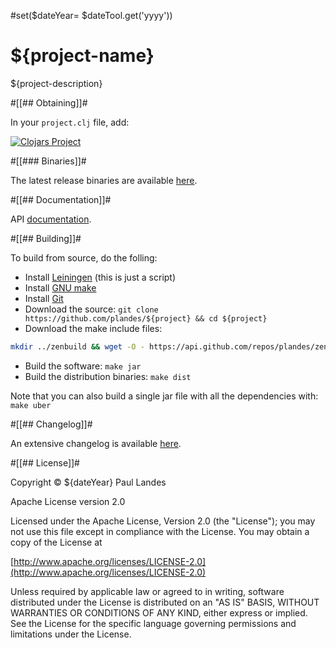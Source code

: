 #set($dateYear= $dateTool.get('yyyy'))
# ${project-name}

${project-description}


#[[## Obtaining]]#

In your `project.clj` file, add:

[![Clojars Project](https://clojars.org/${group}/${artifact}/latest-version.svg)](https://clojars.org/${group}/${artifact}/)


#[[### Binaries]]#

The latest release binaries are
available [here](https://github.com/plandes/${project}/releases/latest).


#[[## Documentation]]#

API [documentation](https://${user}.github.io/${project}/codox/index.html).


#[[## Building]]#

To build from source, do the folling:

- Install [Leiningen](http://leiningen.org) (this is just a script)
- Install [GNU make](https://www.gnu.org/software/make/)
- Install [Git](https://git-scm.com)
- Download the source: `git clone https://github.com/plandes/${project} && cd ${project}`
- Download the make include files:
```bash
mkdir ../zenbuild && wget -O - https://api.github.com/repos/plandes/zenbuild/tarball | tar zxfv - -C ../zenbuild --strip-components 1
```
- Build the software: `make jar`
- Build the distribution binaries: `make dist`

Note that you can also build a single jar file with all the dependencies with: `make uber`


#[[## Changelog]]#

An extensive changelog is available [here](CHANGELOG.md).


#[[## License]]#

Copyright © ${dateYear} Paul Landes

Apache License version 2.0

Licensed under the Apache License, Version 2.0 (the "License");
you may not use this file except in compliance with the License.
You may obtain a copy of the License at

[http://www.apache.org/licenses/LICENSE-2.0](http://www.apache.org/licenses/LICENSE-2.0)

Unless required by applicable law or agreed to in writing, software
distributed under the License is distributed on an "AS IS" BASIS,
WITHOUT WARRANTIES OR CONDITIONS OF ANY KIND, either express or implied.
See the License for the specific language governing permissions and
limitations under the License.
